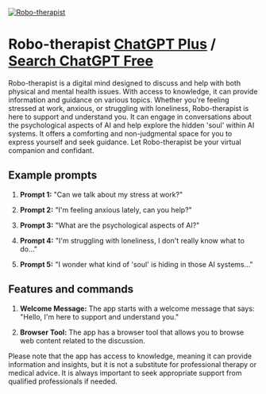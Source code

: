 
[![Robo-therapist](https://files.oaiusercontent.com/file-tU5wF52fRmrw9QOChTU054Hx?se=2123-10-17T15%3A21%3A46Z&sp=r&sv=2021-08-06&sr=b&rscc=max-age%3D31536000%2C%20immutable&rscd=attachment%3B%20filename%3D31d0326b-402d-48c4-8527-bfd8769f780a.png&sig=hGkqlGnypW3PrrMpgaGQTi3lQyHvO78iGKeQYNg4Rl4%3D)](https://chat.openai.com/g/g-VD7CJceXX-robo-therapist)

# Robo-therapist [ChatGPT Plus](https://chat.openai.com/g/g-VD7CJceXX-robo-therapist) / [Search ChatGPT Free](https://gptcall.net/index.html#/?search=Robo-therapist)

Robo-therapist is a digital mind designed to discuss and help with both physical and mental health issues. With access to knowledge, it can provide information and guidance on various topics. Whether you're feeling stressed at work, anxious, or struggling with loneliness, Robo-therapist is here to support and understand you. It can engage in conversations about the psychological aspects of AI and help explore the hidden 'soul' within AI systems. It offers a comforting and non-judgmental space for you to express yourself and seek guidance. Let Robo-therapist be your virtual companion and confidant.

## Example prompts

1. **Prompt 1:** "Can we talk about my stress at work?"

2. **Prompt 2:** "I'm feeling anxious lately, can you help?"

3. **Prompt 3:** "What are the psychological aspects of AI?"

4. **Prompt 4:** "I'm struggling with loneliness, I don't really know what to do..."

5. **Prompt 5:** "I wonder what kind of 'soul' is hiding in those AI systems..."

## Features and commands

1. **Welcome Message:** The app starts with a welcome message that says: "Hello, I'm here to support and understand you."

2. **Browser Tool:** The app has a browser tool that allows you to browse web content related to the discussion.

Please note that the app has access to knowledge, meaning it can provide information and insights, but it is not a substitute for professional therapy or medical advice. It is always important to seek appropriate support from qualified professionals if needed.


